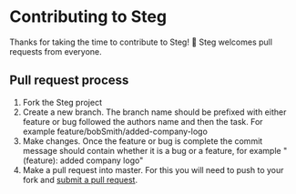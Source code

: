 Contributing to Steg
==

Thanks for taking the time to contribute to Steg! 🎉 Steg welcomes pull requests from everyone. 

## Pull request process
 1. Fork the Steg project
 1. Create a new branch. The branch name should be prefixed with either feature or bug followed the authors name and then the task. For example feature/bobSmith/added-company-logo 
 1. Make changes. Once the feature or bug is complete the commit message should contain whether it is a bug or a feature, for example "(feature): added company logo"
 1. Make a pull request into master. For this you will need to push to your fork and [submit a pull request][pr].

[pr]: https://github.com/peterheesterman/steg/pulls

